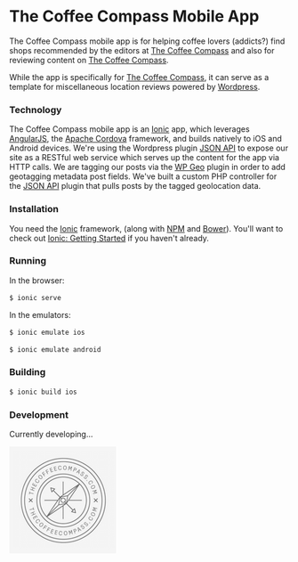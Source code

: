 # The Coffee Compass Mobile App

The Coffee Compass mobile app is for helping coffee lovers (addicts?) find shops recommended by the editors at [The Coffee Compass] and also for reviewing content on [The Coffee Compass].

While the app is specifically for [The Coffee Compass], it can serve as a template for miscellaneous location reviews powered by [Wordpress].

### Technology
The Coffee Compass mobile app is an [Ionic] app, which leverages [AngularJS], the [Apache Cordova] framework, and  builds natively to iOS and Android devices. We're using the Wordpress plugin [JSON API] to expose our site as a RESTful web service which serves up the content for the app via HTTP calls. We are tagging our posts via the [WP Geo] plugin in order to add geotagging metadata post fields. We've built a custom PHP controller for the [JSON API] plugin that pulls posts by the tagged geolocation data.

### Installation

You need the [Ionic] framework, (along with [NPM] and [Bower]). You'll want to check out [Ionic: Getting Started] if you haven't already.

### Running

In the browser:
```sh
$ ionic serve
```

In the emulators:
```sh
$ ionic emulate ios
```
```sh
$ ionic emulate android
```

### Building
```sh
$ ionic build ios
```

### Development

Currently developing...


[The Coffee Compass]: <http://www.thecoffecompass.com>
[Ionic]: <http://ionicframework.com>
[Apache Cordova]: <https://cordova.apache.org>
[Ionic: Getting Started]: <http://ionicframework.com/getting-started/>
[AngularJS]: <https://angularjs.org>
[NPM]:<https://www.npmjs.com>
[Bower]:<http://bower.io>
[Wordpress]:<https://wordpress.org>
[JSON API]: <https://wordpress.org/plugins/json-api/>
[WP Geo]: <https://wordpress.org/plugins/wp-geo/>
![](/resources/icon.png?raw=true)
